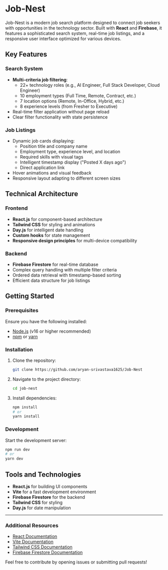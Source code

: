 # Job-Nest

Job-Nest is a modern job search platform designed to connect job seekers with opportunities in the technology sector. Built with **React** and **Firebase**, it features a sophisticated search system, real-time job listings, and a responsive user interface optimized for various devices.

## Key Features

### Search System
- **Multi-criteria job filtering**:
  - 22+ technology roles (e.g., AI Engineer, Full Stack Developer, Cloud Engineer)
  - 10 employment types (Full Time, Remote, Contract, etc.)
  - 7 location options (Remote, In-Office, Hybrid, etc.)
  - 8 experience levels (from Fresher to Executive)
- Real-time filter application without page reload
- Clear filter functionality with state persistence

### Job Listings
- Dynamic job cards displaying:
  - Position title and company name
  - Employment type, experience level, and location
  - Required skills with visual tags
  - Intelligent timestamp display ("Posted X days ago")
  - Direct application link
- Hover animations and visual feedback
- Responsive layout adapting to different screen sizes

## Technical Architecture

### Frontend
- **React.js** for component-based architecture
- **Tailwind CSS** for styling and animations
- **Day.js** for intelligent date handling
- **Custom hooks** for state management
- **Responsive design principles** for multi-device compatibility

### Backend
- **Firebase Firestore** for real-time database
- Complex query handling with multiple filter criteria
- Ordered data retrieval with timestamp-based sorting
- Efficient data structure for job listings

## Getting Started

### Prerequisites
Ensure you have the following installed:
- [Node.js](https://nodejs.org/) (v16 or higher recommended)
- [npm](https://www.npmjs.com/) or [yarn](https://yarnpkg.com/)

### Installation
1. Clone the repository:
   ```bash
   git clone https://github.com/aryan-srivastava1625/Job-Nest
   ```
2. Navigate to the project directory:
   ```bash
   cd job-nest
   ```
3. Install dependencies:
   ```bash
   npm install
   # or
   yarn install
   ```

### Development
Start the development server:
```bash
npm run dev
# or
yarn dev
```


## Tools and Technologies
- **React.js** for building UI components
- **Vite** for a fast development environment
- **Firebase Firestore** for the backend
- **Tailwind CSS** for styling
- **Day.js** for date manipulation



---

### Additional Resources
- [React Documentation](https://reactjs.org/)
- [Vite Documentation](https://vitejs.dev/)
- [Tailwind CSS Documentation](https://tailwindcss.com/)
- [Firebase Firestore Documentation](https://firebase.google.com/docs/firestore)

Feel free to contribute by opening issues or submitting pull requests!
